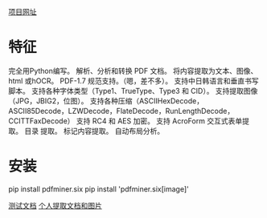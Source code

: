 [项目网址](https://pdfminersix.readthedocs.io/en/latest/)
# 特征
完全用Python编写。
解析、分析和转换 PDF 文档。
将内容提取为文本、图像、html 或hOCR。
PDF-1.7 规范支持。（嗯，差不多）。
支持中日韩语言和垂直书写脚本。
支持各种字体类型（Type1、TrueType、Type3 和 CID）。
支持提取图像（JPG，JBIG2，位图）。
支持各种压缩（ASCIIHexDecode，ASCII85Decode，LZWDecode，FlateDecode，RunLengthDecode， CCITTFaxDecode）
支持 RC4 和 AES 加密。
支持 AcroForm 交互式表单提取。
目录 提取。
标记内容提取。
自动布局分析。
# 安装
pip install pdfminer.six
pip install 'pdfminer.six[image]'

[测试文档](./test.ipynb)
[个人提取文档和图片](./test.py)
